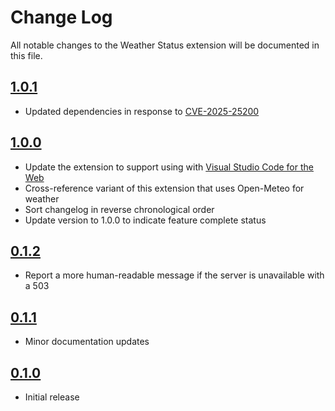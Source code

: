 # Change Log

All notable changes to the Weather Status extension will be documented in this file.

## [1.0.1]

- Updated dependencies in response to [CVE-2025-25200](https://github.com/advisories/GHSA-593f-38f6-jp5m) 

## [1.0.0]

- Update the extension to support using with [Visual Studio Code for the Web](https://github.com/microsoft/vscode-docs/blob/main/docs/editor/vscode-web.md)
- Cross-reference variant of this extension that uses Open-Meteo for weather
- Sort changelog in reverse chronological order
- Update version to 1.0.0 to indicate feature complete status

## [0.1.2]

- Report a more human-readable message if the server is unavailable with a 503

## [0.1.1]

- Minor documentation updates

## [0.1.0]

- Initial release

[1.0.1]: https://github.com/Motivesoft/vscode-weather-status/releases/tag/v1.0.1
[1.0.0]: https://github.com/Motivesoft/vscode-weather-status/releases/tag/v1.0.0
[0.1.2]: https://github.com/Motivesoft/vscode-weather-status/releases/tag/v0.1.2
[0.1.1]: https://github.com/Motivesoft/vscode-weather-status/releases/tag/v0.1.1
[0.1.0]: https://github.com/Motivesoft/vscode-weather-status/releases/tag/v0.1.0